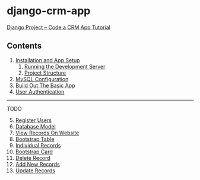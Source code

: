 # django-crm-app

[Django Project – Code a CRM App Tutorial](https://www.youtube.com/watch?v=t10QcFx7d5k)

## Contents

1. [Installation and App Setup](./docu/installation-and-app-setup.md)
    1. [Running the Development Server]()
    2. [Project Structure](./docu/project-structure.md)
2. [MySQL Configuration](./docu/mysql-configuration.md)
3. [Build Out The Basic App](./docu/build-out-the-basic-app.md)
4. [User Authentication](./docu/user-authentication.md)

<hr>
TODO

5. [Register Users]()
6. [Database Model]()
7. [View Records On Website]()
8. [Bootstrap Table]()
9. [Individual Records]()
10. [Bootstrap Card]()
11. [Delete Record]()
12. [Add New Records]()
13. [Update Records]()

